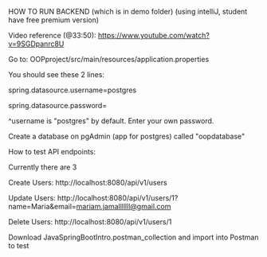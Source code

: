 HOW TO RUN BACKEND (which is in demo folder) (using intelliJ, student have free premium version) 

Video reference (@33:50): https://www.youtube.com/watch?v=9SGDpanrc8U

Go to: OOPproject/src/main/resources/application.properties

You should see these 2 lines:

spring.datasource.username=postgres

spring.datasource.password=

^username is "postgres" by default. Enter your own password.

Create a database on pgAdmin (app for postgres) called "oopdatabase"

How to test API endpoints:

Currently there are 3

Create Users: http://localhost:8080/api/v1/users

Update Users: http://localhost:8080/api/v1/users/1?name=Maria&email=mariam.jamalllllll@gmail.com

Delete Users: http://localhost:8080/api/v1/users/1

Download JavaSpringBootIntro.postman_collection and import into Postman to test
